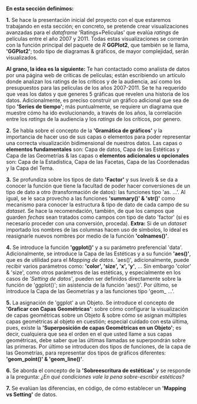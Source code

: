**En esta sección definimos:**

**1.** Se hace la presentación inicial del proyecto con el que estaremos trabajando en esta sección; en concreto, se pretende crear visualizaciones avanzadas para el _dataframe_ 'Ratings+Peliculas' que evalúa _ratings_ de películas entre el año 2007 y 2011. Todas estas visualizaciones se correrán con la función principal del paquete de _R_ **GGPlot2**, que también se le llama, **'GGPlot2'**; todo tipo de diagramas & gráficos, de mayor complejidad, serán visualizados.

**Al grano, la idea es la siguiente:** Te han contactado como analista de datos por una página web de críticas de películas; están escribiendo un artículo donde analizan los ratings de los críticos y de la audiencia, así como los presupuestos para las películas de los años 2007-2011. Se te ha requerido que veas los datos y que generes 5 gráficas que revelen una historia de los datos. Adicionalmente, es preciso construir un gráfico adicional que sea de tipo **'Series de tiempo'**; más puntualmente, se requiere un diagrama que muestre cómo ha ido evolucionando, a través de los años, la correlación entre los _ratings_ de la audiencia y los _ratings_ de los críticos, por genero.

**2.** Se habla sobre el concepto de la **'Gramática de gráficos'** y la importancia de hacer uso de sus capas o elementos para poder representar una correcta visualización bidimensional de nuestros datos. Las capas o **elementos fundamentales** son: Capa de datos, Capa de las Estéticas y Capa de las Geometrías & las capas o **elementos adicionales u opcionales** son: Capa de la Estadística, Capa de las Facetas, Capa de las Coordenadas y la Capa del Tema. 

**3.** Se profundiza sobre los tipos de dato **'Factor'** y sus _levels_ & se da a conocer la función que tiene la facultad de poder hacer conversiones de un tipo de dato a otro (transformación de datos): las funciones tipo 'as. ...'. Al igual, se le saca provecho a las funciones **'summary()' & 'str()'** como mecanismo para conocer la estructura & tipo de dato de cada campo de su _dataset_. Se hace la recomendación, también, de que los campos que guarden _fechas_ sean tratados como campos con tipo de dato 'factor' (si es necesario proceder con una conversión, proceda). **Extra:** Si de un _dataset_ importado los nombres de las columnas hacen uso de símbolos, lo ideal es reasignarle nuevos nombres por medio de la función **'colnames()'**.

**4.** Se introduce la función **'ggplot()'** y a su parámetro preferencial 'data'. Adicionalmente, se introduce la Capa de las Estéticas y a su función **'aes()'**, que es de utilidad para el _Mapping de datos_. 'aes()', adicionalmente, puede recibir varios parámetros como: **'color', 'size', 'x', 'y'**, ... Sin embargo 'color' & 'size', como otros parámetros de las estéticas, y especialmente en los casos de _'Setting de datos'_, pueden ser definidos directamente sobre la función de 'ggplot()'; sin asistencia de la función 'aes()'. Por último, se introduce la Capa de las Geometrías y a las funciones tipo 'geom_ ...'.

**5.** La asignación de 'ggplot' a un Objeto. Se introduce el concepto de **'Graficar con Capas Geométricas'**: sobre cómo configurar la visualización de capas geométricas sobre un Objeto & sobre cómo se asignan múltiples capas geométricas al objeto en cuestión; especial cuidado con esta última, pues, existe la **'Superposición de capas Geométricas en un Objeto'**; es decir, cualquiera que sea el orden en el que usted llame a sus capas geométricas, debe saber que las últimas llamadas se superpondrán sobre las primeras. Por último se introducen dos tipos de funciones, de la capa de las Geometrías, para representar dos tipos de gráficos diferentes: **'geom_point()' & 'geom_line()'**. 

**6.** Se aborda el concepto de la **'Sobreescritura de estéticas'** y se responde a la pregunta: _¿En qué condiciones vale la pena sobre-escribir estéticas?_

**7.** Se evalúan las diferencias, en código, de cómo establecer un **'Mapping vs Setting'** de datos.


